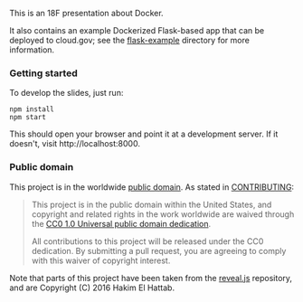 This is an 18F presentation about Docker.

It also contains an example Dockerized Flask-based app that can be deployed
to cloud.gov; see the [flask-example][] directory for more information.

### Getting started

To develop the slides, just run:

```
npm install
npm start
```

This should open your browser and point it at a development server. If
it doesn't, visit http://localhost:8000.

### Public domain

This project is in the worldwide [public domain](LICENSE.md). As stated
in [CONTRIBUTING](CONTRIBUTING.md):

> This project is in the public domain within the United States, and copyright
> and related rights in the work worldwide are waived through the [CC0 1.0
> Universal public domain
> dedication](https://creativecommons.org/publicdomain/zero/1.0/).
>
> All contributions to this project will be released under the CC0 dedication.
> By submitting a pull request, you are agreeing to comply with this waiver of
> copyright interest.

Note that parts of this project have been taken from the [reveal.js][]
repository, and are Copyright (C) 2016 Hakim El Hattab.

[reveal.js]: https://github.com/hakimel/reveal.js
[flask-example]: flask-example/
